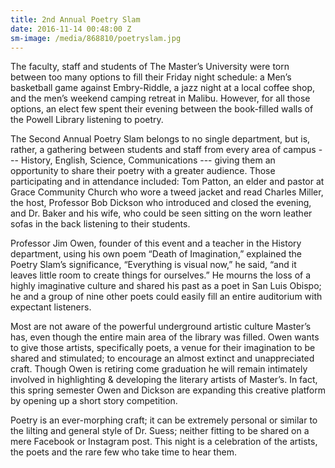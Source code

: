 ```yaml
---
title: 2nd Annual Poetry Slam
date: 2016-11-14 00:48:00 Z
sm-image: /media/868810/poetryslam.jpg
---
```


The faculty, staff and students of The Master’s University were torn between too many options to fill their Friday night schedule: a Men’s basketball game against Embry-Riddle, a jazz night at a local coffee shop, and the men’s weekend camping retreat in Malibu. However, for all those options, an elect few spent their evening between the book-filled walls of the Powell Library listening to poetry.

The Second Annual Poetry Slam belongs to no single department, but is, rather, a gathering between students and staff from every area of campus --- History, English, Science, Communications --- giving them an opportunity to share their poetry with a greater audience. Those participating and in attendance included: Tom Patton, an elder and pastor at Grace Community Church who wore a tweed jacket and read Charles Miller, the host, Professor Bob Dickson who introduced and closed the evening, and Dr. Baker and his wife, who could be seen sitting on the worn leather sofas in the back listening to their students.

Professor Jim Owen, founder of this event and a teacher in the History department, using his own poem “Death of Imagination,” explained the Poetry Slam’s significance, “Everything is visual now,” he said, “and it leaves little room to create things for ourselves.” He mourns the loss of a highly imaginative culture and shared his past as a poet in San Luis Obispo; he and a group of nine other poets could easily fill an entire auditorium with expectant listeners.

Most are not aware of the powerful underground artistic culture Master’s has, even though the entire main area of the library was filled. Owen wants to give those artists, specifically poets, a venue for their imagination to be shared and stimulated; to encourage an almost extinct and unappreciated craft. Though Owen is retiring come graduation he will remain intimately involved in highlighting & developing the literary artists of Master’s. In fact, this spring semester Owen and Dickson are expanding this creative platform by opening up a short story competition.

Poetry is an ever-morphing craft; it can be extremely personal or similar to the lilting and general style of Dr. Suess; neither fitting to be shared on a mere Facebook or Instagram post. This night is a celebration of the artists, the poets and the rare few who take time to hear them.
